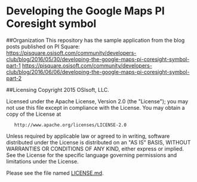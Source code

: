 Developing the Google Maps PI Coresight symbol
===

##Organization
This repository has the sample application from the blog posts published on PI Square:
https://pisquare.osisoft.com/community/developers-club/blog/2016/05/30/developing-the-google-maps-pi-coresight-symbol-part-1
https://pisquare.osisoft.com/community/developers-club/blog/2016/06/06/developing-the-google-maps-pi-coresight-symbol-part-2


##Licensing
Copyright 2015 OSIsoft, LLC.

   Licensed under the Apache License, Version 2.0 (the "License");
   you may not use this file except in compliance with the License.
   You may obtain a copy of the License at

       http://www.apache.org/licenses/LICENSE-2.0

   Unless required by applicable law or agreed to in writing, software
   distributed under the License is distributed on an "AS IS" BASIS,
   WITHOUT WARRANTIES OR CONDITIONS OF ANY KIND, either express or implied.
   See the License for the specific language governing permissions and
   limitations under the License.
   
Please see the file named [LICENSE.md](LICENSE.md).
